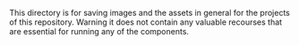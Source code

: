 This directory is for saving images and the assets in general for the projects of this repository.
Warning it does not contain any valuable recourses that are essential for running any of the components.
